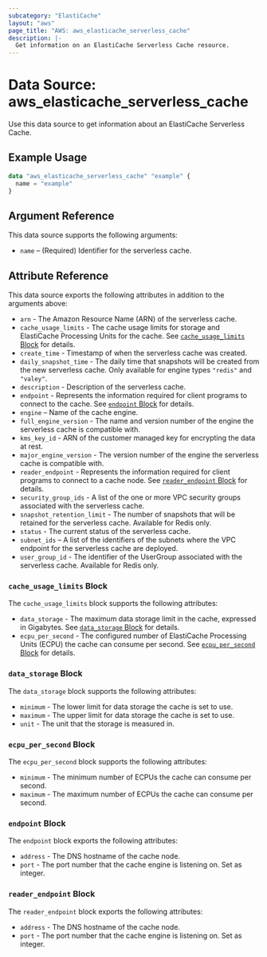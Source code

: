 ```yaml
---
subcategory: "ElastiCache"
layout: "aws"
page_title: "AWS: aws_elasticache_serverless_cache"
description: |-
  Get information on an ElastiCache Serverless Cache resource.
---
```


# Data Source: aws_elasticache_serverless_cache

Use this data source to get information about an ElastiCache Serverless Cache.

## Example Usage

```terraform
data "aws_elasticache_serverless_cache" "example" {
  name = "example"
}
```

## Argument Reference

This data source supports the following arguments:

* `name` – (Required) Identifier for the serverless cache.

## Attribute Reference

This data source exports the following attributes in addition to the arguments above:

* `arn` - The Amazon Resource Name (ARN) of the serverless cache.
* `cache_usage_limits` - The cache usage limits for storage and ElastiCache Processing Units for the cache. See [`cache_usage_limits` Block](#cache_usage_limits-block) for details.
* `create_time` - Timestamp of when the serverless cache was created.
* `daily_snapshot_time` - The daily time that snapshots will be created from the new serverless cache. Only available for engine types `"redis"` and `"valey"`.
* `description` - Description of the serverless cache.
* `endpoint` - Represents the information required for client programs to connect to the cache. See [`endpoint` Block](#endpoint-block) for details.
* `engine` – Name of the cache engine.
* `full_engine_version` - The name and version number of the engine the serverless cache is compatible with.
* `kms_key_id` - ARN of the customer managed key for encrypting the data at rest.
* `major_engine_version` - The version number of the engine the serverless cache is compatible with.
* `reader_endpoint` - Represents the information required for client programs to connect to a cache node. See [`reader_endpoint` Block](#reader_endpoint-block) for details.
* `security_group_ids` - A list of the one or more VPC security groups associated with the serverless cache.
* `snapshot_retention_limit` - The number of snapshots that will be retained for the serverless cache. Available for Redis only.
* `status` - The current status of the serverless cache.
* `subnet_ids` – A list of the identifiers of the subnets where the VPC endpoint for the serverless cache are deployed.
* `user_group_id` - The identifier of the UserGroup associated with the serverless cache. Available for Redis only.

### `cache_usage_limits` Block

The `cache_usage_limits` block supports the following attributes:

* `data_storage` - The maximum data storage limit in the cache, expressed in Gigabytes. See [`data_storage` Block](#data_storage-block) for details.
* `ecpu_per_second` - The configured number of ElastiCache Processing Units (ECPU) the cache can consume per second. See [`ecpu_per_second` Block](#ecpu_per_second-block) for details.

### `data_storage` Block

The `data_storage` block supports the following attributes:

* `minimum` - The lower limit for data storage the cache is set to use.
* `maximum` - The upper limit for data storage the cache is set to use.
* `unit` - The unit that the storage is measured in.

### `ecpu_per_second` Block

The `ecpu_per_second` block supports the following attributes:

* `minimum` - The minimum number of ECPUs the cache can consume per second.
* `maximum` - The maximum number of ECPUs the cache can consume per second.

### `endpoint` Block

The `endpoint` block exports the following attributes:

* `address` - The DNS hostname of the cache node.
* `port` - The port number that the cache engine is listening on. Set as integer.

### `reader_endpoint` Block

The `reader_endpoint` block exports the following attributes:

* `address` - The DNS hostname of the cache node.
* `port` - The port number that the cache engine is listening on. Set as integer.
